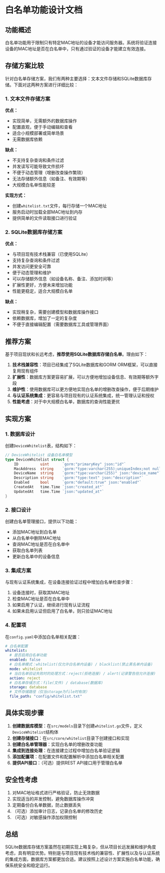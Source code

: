 # 白名单功能设计文档

## 功能概述
白名单功能用于限制只有特定MAC地址的设备才能访问服务器。系统将验证连接设备的MAC地址是否在白名单中，只有通过验证的设备才能建立有效连接。

## 存储方案比较
针对白名单存储方案，我们有两种主要选择：文本文件存储和SQLite数据库存储。下面对这两种方案进行详细比较：

### 1. 文本文件存储方案

**优点：**
- 实现简单，无需额外的数据库操作
- 配置直观，便于手动编辑和查看
- 适合小规模部署或简单场景
- 无需数据库依赖

**缺点：**
- 不支持复杂查询和条件过滤
- 并发读写可能导致文件损坏
- 不便于动态管理（增删改查操作繁琐）
- 无法存储额外信息（如备注、有效期等）
- 大规模白名单性能较差

**实现方式：**
- 创建`whitelist.txt`文件，每行存储一个MAC地址
- 服务启动时加载全部MAC地址到内存
- 提供简单的文件读取接口进行验证

### 2. SQLite数据库存储方案

**优点：**
- 与项目现有技术栈兼容（已使用SQLite）
- 支持复杂查询和条件过滤
- 并发访问更安全可靠
- 便于动态管理和维护
- 可以存储额外信息（如设备名称、备注、添加时间等）
- 扩展性更好，方便未来增加功能
- 性能更稳定，适合大规模白名单

**缺点：**
- 实现稍复杂，需要创建模型和数据库操作接口
- 依赖数据库，增加了一定的复杂度
- 不便于直接编辑配置（需要数据库工具或管理界面）

## 推荐方案
基于项目现状和长远考虑，**推荐使用SQLite数据库存储白名单**。理由如下：

1. **技术栈兼容性**：项目已经集成了SQLite数据库和GORM ORM框架，可以直接复用现有组件
2. **扩展性**：数据库方案更容易扩展，可以方便地增加设备信息、有效期等额外字段
3. **维护性**：使用数据库可以更方便地实现白名单的增删改查操作，便于后期维护
4. **与认证系统集成**：更容易与项目现有的认证系统集成，统一管理认证和授权
5. **性能考虑**：对于中大规模白名单，数据库的查询性能更优

## 实现方案

### 1. 数据库设计
创建`DeviceWhitelist`表，结构如下：
```go
// DeviceWhitelist 设备白名单模型
type DeviceWhitelist struct {
    ID          uint      `gorm:"primaryKey" json:"id"`
    MacAddress  string    `gorm:"type:varchar(255);uniqueIndex;not null" json:"mac_address"` // MAC地址，唯一索引
    DeviceName  string    `gorm:"type:varchar(255)" json:"device_name"`                      // 设备名称（可选）
    Description string    `gorm:"type:text" json:"description"`                             // 设备描述（可选）
    Enabled     bool      `gorm:"default:true" json:"enabled"`                             // 是否启用
    CreatedAt   time.Time `json:"created_at"`                                                // 创建时间
    UpdatedAt   time.Time `json:"updated_at"`                                                // 更新时间
}
```

### 2. 接口设计
创建白名单管理接口，提供以下功能：
- 添加MAC地址到白名单
- 从白名单中删除MAC地址
- 查询MAC地址是否在白名单中
- 获取白名单列表
- 更新白名单中的设备信息

### 3. 集成方案
与现有认证系统集成，在设备连接验证过程中增加白名单检查步骤：
1. 设备连接时，获取其MAC地址
2. 检查MAC地址是否在白名单中
3. 如果启用了认证，继续进行现有认证流程
4. 如果未启用认证但启用了白名单，则只验证MAC地址

### 4. 配置项
在`config.yaml`中添加白名单相关配置：
```yaml
# 白名单配置
whitelist:
  # 是否启用白名单功能
  enabled: false
  # 白名单模式：whitelist(仅允许白名单内设备) / blacklist(禁止黑名单内设备)
  mode: whitelist
  # 当白名单验证失败时的处理方式：reject(拒绝连接) / alert(记录警告但允许连接)
  action: reject
  # 白名单存储方式：file(文件) / database(数据库)
  storage: database
  # 文件存储路径（仅当storage为file时有效）
  file_path: "config/whitelist.txt"
```

## 具体实现步骤

1. **创建数据库模型**：在`src/models`目录下创建`whitelist.go`文件，定义`DeviceWhitelist`结构体
2. **创建存储接口**：在`src/core/whitelist`目录下创建接口和实现
3. **创建白名单管理器**：实现白名单的增删改查功能
4. **集成到连接处理**：在连接建立过程中增加白名单验证逻辑
5. **添加配置项**：在配置文件和配置解析中添加白名单相关配置
6. **提供API接口**：（可选）提供REST API接口用于管理白名单

## 安全性考虑

1. 对MAC地址格式进行严格验证，防止无效数据
2. 实现适当的并发控制，避免数据库操作冲突
3. 定期备份白名单数据，防止数据丢失
4. （可选）添加审计日志，记录白名单的修改历史
5. （可选）对敏感操作添加权限控制

## 总结

SQLite数据库存储方案虽然在初期实现上略复杂，但从项目长远发展和维护角度考虑，具有明显优势。特别是与项目现有技术栈的兼容性、扩展性以及与认证系统的集成方面，数据库方案都更加合适。建议按照上述设计方案实施白名单功能，确保系统安全和稳定运行。